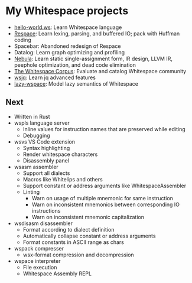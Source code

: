 # My Whitespace projects

- [hello-world.ws](https://github.com/thaliaarchi/respace/blob/master/programs/hello-world.ws):
  Learn Whitespace language
- [Respace](https://github.com/thaliaarchi/respace): Learn lexing, parsing, and
  buffered IO; pack with Huffman coding
- Spacebar: Abandoned redesign of Respace
- Datalog: Learn graph optimizing and profiling
- [Nebula](https://github.com/thaliaarchi/nebula): Learn static
  single-assignment form, IR design, LLVM IR, peephole optimization, and dead
  code elimination
- [The Whitespace Corpus](https://github.com/wspace/corpus): Evaluate and
  catalog Whitespace community
- [wsjq](https://github.com/thaliaarchi/wsjq): Learn jq advanced features
- [lazy-wspace](https://github.com/thaliaarchi/lazy-wspace): Model lazy
  semantics of Whitespace

## Next

- Written in Rust
- wspls language server
  - Inline values for instruction names that are preserved while editing
  - Debugging
- wsvs VS Code extension
  - Syntax highlighting
  - Render whitespace characters
  - Disassembly panel
- wsasm assembler
  - Support all dialects
  - Macros like Whitelips and others
  - Support constant or address arguments like WhitespaceAssembler
  - Linting
    - Warn on usage of multiple mnemonic for same instruction
    - Warn on inconsistent mnemonics between corresponding IO instructions
    - Warn on inconsistent mnemonic capitalization
- wsdisasm disassembler
  - Format according to dialect definition
  - Automatically collapse constant or address arguments
  - Format constants in ASCII range as chars
- wspack compresser
  - wsx-format compression and decompression
- wspace interpreter
  - File execution
  - Whitespace Assembly REPL
